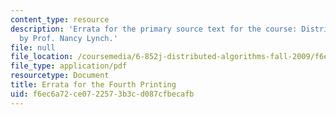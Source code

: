```yaml
---
content_type: resource
description: 'Errata for the primary source text for the course: Distributed Algorithms
  by Prof. Nancy Lynch.'
file: null
file_location: /coursemedia/6-852j-distributed-algorithms-fall-2009/f6ec6a72ce0722573b3cd087cfbecafb_MIT6_852JF09_errata.pdf
file_type: application/pdf
resourcetype: Document
title: Errata for the Fourth Printing
uid: f6ec6a72-ce07-2257-3b3c-d087cfbecafb
---
```

